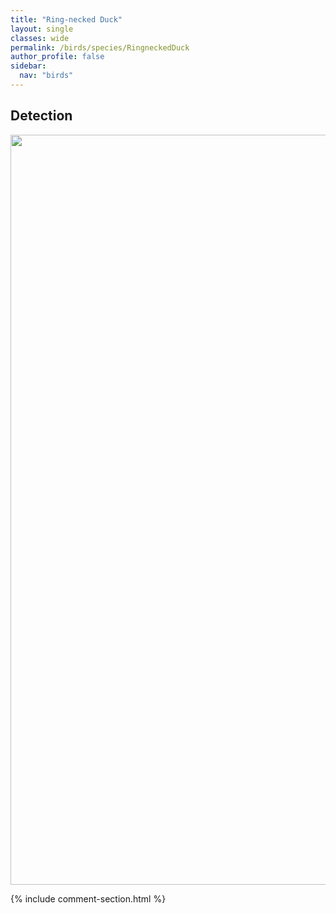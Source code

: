 ```yaml
---
title: "Ring-necked Duck"
layout: single
classes: wide
permalink: /birds/species/RingneckedDuck
author_profile: false
sidebar:
  nav: "birds"
---
```


<h2>Detection</h2>

<a href="https://drive.google.com/uc?export=view&id=1UqFWwGEo1u6FMNhSrY3m0_72F2Zxipqw">
<img src="https://drive.google.com/uc?export=view&id=1UqFWwGEo1u6FMNhSrY3m0_72F2Zxipqw" height = "1200" width = "800">
</a>

{% include comment-section.html %}
